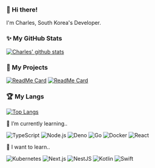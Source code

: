 ### 👋 Hi there!

I'm Charles, South Korea's Developer.

### ✨ My GitHub Stats

[![Charles' github stats](https://github-readme-stats.vercel.app/api?username=Charles599&hide=contribs,prs,issues&count_private=true&show_icons=true)](https://github.com/Charles599)

### 📖 My Projects

[![ReadMe Card](https://github-readme-stats.vercel.app/api/pin/?username=Charles599&repo=DenoServer)](https://github.com/Charles599/DenoServer)
[![ReadMe Card](https://github-readme-stats.vercel.app/api/pin/?username=Charles599&repo=Metro)](https://github.com/Charles599/Metro)

### 🏆 My Langs

[![Top Langs](https://github-readme-stats.vercel.app/api/top-langs/?username=Charles599&layout=compact)](https://github.com/Charles599)

🥇 I’m currently learning..

<img alt="TypeScript" src="https://img.shields.io/badge/-TypeScript-007ACC?style=flat-square&logo=typescript&logoColor=white" /> <img alt="Node.js" src="https://img.shields.io/badge/-Node.js-43853d?style=flat-square&logo=Node.js&logoColor=white" /> <img alt="Deno" src="https://img.shields.io/badge/-Deno-000000?style=flat-square&logo=Deno" /> <img alt="Go" src="https://img.shields.io/badge/-Go-00ADD8?style=flat-square&logo=Go&logoColor=white" /> <img alt="Docker" src="https://img.shields.io/badge/-Docker-2496ED?style=flat-square&logo=Docker&logoColor=white" /> <img alt="React" src="https://img.shields.io/badge/-React-02d9ff?style=flat-square&logo=React&logoColor=white" />

🌱 I want to learn..

<img alt="Kubernetes" src="https://img.shields.io/badge/-Kubernetes-326CE5?style=flat-square&logo=Kubernetes&logoColor=white" /> <img alt="Next.js" src="https://img.shields.io/badge/-Next.js-000000?style=flat-square&logo=Next.js&logoColor=white" /> <img alt="NestJS" src="https://img.shields.io/badge/-NestJS-E0234E?style=flat-square&logo=NestJS&logoColor=white" /> <img alt="Kotlin" src="https://img.shields.io/badge/-Kotlin-0095D5?style=flat-square&logo=Kotlin&logoColor=white" /> <img alt="Swift" src="https://img.shields.io/badge/-Swift-FA7343?style=flat-square&logo=Swift&logoColor=white" />






